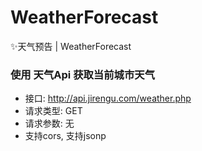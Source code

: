 # WeatherForecast

:sparkles:天气预告 | WeatherForecast

### 使用 天气Api 获取当前城市天气

- 接口: http://api.jirengu.com/weather.php
- 请求类型: GET
- 请求参数: 无
- 支持cors, 支持jsonp

